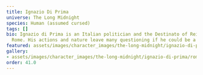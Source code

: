 ```yaml
---
title: Ignazio Di Prima
universe: The Long Midnight
species: Human (assumed cursed)
tags: []
bio: Ignazio di Prima is an Italian politician and the Destinato of Reignergard of
  Rome. His actions and nature leave many questioning if he could be a Cursed one.
featured: assets/images/character_images/the-long-midnight/ignazio-di-prima/roman_despot.webp
gallery:
- assets/images/character_images/the-long-midnight/ignazio-di-prima/roman_despot.webp
order: 41.0
---
```


